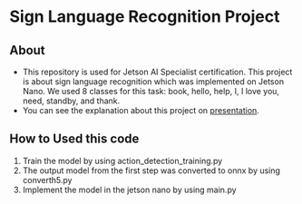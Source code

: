 # Sign Language Recognition Project

## About
- This repository is used for Jetson AI Specialist certification. This project is about sign language recognition which was implemented on Jetson Nano. We used 8 classes for this task: book, hello, help, I, I love you, need, standby, and thank.
- You can see the explanation about this project on [presentation](https://youtu.be/WSRoR2fM3FU?si=9gYy7lCFrnV0QCeH).

## How to Used this code
1. Train the model by using action_detection_training.py
2. The output model from the first step was converted to onnx by using converth5.py
3. Implement the model in the jetson nano by using main.py
